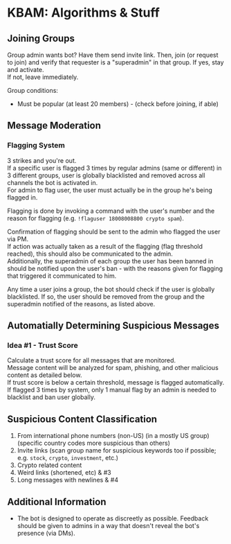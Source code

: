 # KBAM: Algorithms & Stuff

## Joining Groups

Group admin wants bot? Have them send invite link. Then, join (or request to join) and verify that requester is a "superadmin" in that group.
If yes, stay and activate.  
If not, leave immediately.

Group conditions:

-   Must be popular (at least 20 members) - (check before joining, if able)

## Message Moderation

### Flagging System

3 strikes and you're out.  
If a specific user is flagged 3 times by regular admins (same or different) in 3 different groups, user is globally blacklisted and removed across all channels the bot is activated in.  
For admin to flag user, the user must actually be in the group he's being flagged in.

Flagging is done by invoking a command with the user's number and the reason for flagging (e.g. `!flaguser 18008008800 crypto spam`).

Confirmation of flagging should be sent to the admin who flagged the user via PM.  
If action was actually taken as a result of the flagging (flag threshold reached), this should also be communicated to the admin.  
Additionally, the superadmin of each group the user has been banned in should be notified upon the user's ban - with the reasons given for flagging that triggered it communicated to him.

Any time a user joins a group, the bot should check if the user is globally blacklisted. If so, the user should be removed from the group and the superadmin notified of the reasons, as listed above.

## Automatially Determining Suspicious Messages

### Idea #1 - Trust Score

Calculate a trust score for all messages that are monitored.  
Message content will be analyzed for spam, phishing, and other malicious content as detailed below.  
If trust score is below a certain threshold, message is flagged automatically.  
If flagged 3 times by system, only 1 manual flag by an admin is needed to blacklist and ban user globally.

## Suspicious Content Classification

1.  From international phone numbers (non-US) (in a mostly US group) (specific country codes more suspicious than others)
2.  Invite links (scan group name for suspicious keywords too if possible; e.g. `stock`, `crypto`, `investment`, etc.)
3.  Crypto related content
4.  Weird links (shortened, etc) & #3
5.  Long messages with newlines & #4

## Additional Information

-   The bot is designed to operate as discreetly as possible. Feedback should be given to admins in a way that doesn't reveal the bot's presence (via DMs).
